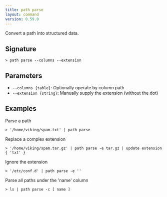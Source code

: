 ```yaml
---
title: path parse
layout: command
version: 0.59.0
---
```


Convert a path into structured data.

## Signature

```> path parse --columns --extension```

## Parameters

 -  `--columns {table}`: Optionally operate by column path
 -  `--extension {string}`: Manually supply the extension (without the dot)

## Examples

Parse a path
```shell
> '/home/viking/spam.txt' | path parse
```

Replace a complex extension
```shell
> '/home/viking/spam.tar.gz' | path parse -e tar.gz | update extension { 'txt' }
```

Ignore the extension
```shell
> '/etc/conf.d' | path parse -e ''
```

Parse all paths under the 'name' column
```shell
> ls | path parse -c [ name ]
```
